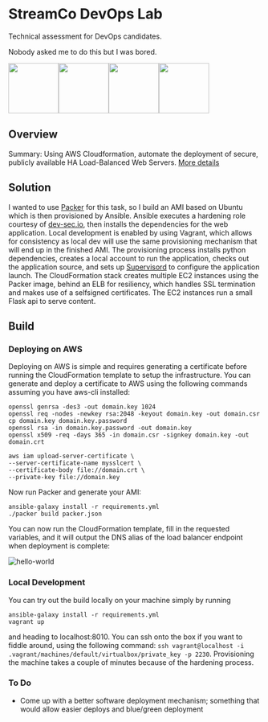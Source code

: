# StreamCo DevOps Lab

Technical assessment for DevOps candidates.

Nobody asked me to do this but I was bored.

<img src="https://i0.wp.com/www.awsomeblog.com/wp-content/uploads/2014/05/photo.png" width="100"><img src="https://www.datocms-assets.com/2885/1506457192-blog-packer-list.svg" width="100"><img src="https://upload.wikimedia.org/wikipedia/commons/thumb/c/c3/Python-logo-notext.svg/2000px-Python-logo-notext.svg.png" width="100"><img src="https://s3.amazonaws.com/hashicorp-marketing-web-assets/brand/Vagrant_VerticalLogo_FullColor.rkvQk0Hax.svg" width="100">

## Overview
Summary: Using AWS Cloudformation, automate the deployment of secure, publicly available HA Load-Balanced Web Servers. [More details](https://github.com/StreamCo/devops-lab)

## Solution
I wanted to use [Packer](https://www.packer.io) for this task, so I build an AMI based on Ubuntu which is then provisioned by Ansible. Ansible executes a hardening role courtesy of [dev-sec.io](https://dev-sec.io), then installs the dependencies for the web application. Local development is enabled by using Vagrant, which allows for consistency as local dev will use the same provisioning mechanism that will end up in the finished AMI. The provisioning process installs python dependencies, creates a local account to run the application, checks out the application source, and sets up [Supervisord](http://supervisord.org/) to configure the application launch. The CloudFormation stack creates multiple EC2 instances using the Packer image, behind an ELB for resiliency, which handles SSL termination and makes use of a selfsigned certificates. The EC2 instances run a small Flask api to serve content.

## Build
### Deploying on AWS
Deploying on AWS is simple and requires generating a certificate before running the CloudFormation template to setup the infrastructure. You can generate and deploy a certificate to AWS using the following commands assuming you have aws-cli installed:

```
openssl genrsa -des3 -out domain.key 1024
openssl req -nodes -newkey rsa:2048 -keyout domain.key -out domain.csr
cp domain.key domain.key.password
openssl rsa -in domain.key.password -out domain.key
openssl x509 -req -days 365 -in domain.csr -signkey domain.key -out domain.crt

aws iam upload-server-certificate \
--server-certificate-name mysslcert \
--certificate-body file://domain.crt \
--private-key file://domain.key
```

Now run Packer and generate your AMI:
```
ansible-galaxy install -r requirements.yml
./packer build packer.json
```

You can now run the CloudFormation template, fill in the requested variables, and it will output the DNS alias of the load balancer endpoint when deployment is complete:

![hello-world](https://media.giphy.com/media/fsc7c6t2RAOadx27gG/giphy.gif)


### Local Development
You can try out the build locally on your machine simply by running
```
ansible-galaxy install -r requirements.yml
vagrant up
```
and heading to localhost:8010. You can ssh onto the box if you want to fiddle around, using the following command:
`ssh vagrant@localhost -i .vagrant/machines/default/virtualbox/private_key -p 2230`. Provisioning the machine takes a couple of minutes because of the hardening process.

### To Do
* Come up with a better software deployment mechanism; something that would allow easier deploys and blue/green deployment


